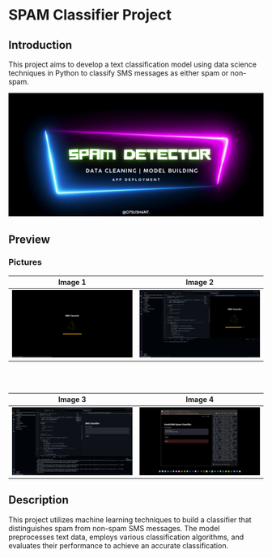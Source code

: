 # SPAM Classifier Project

## Introduction
This project aims to develop a text classification model using data science techniques in Python to classify SMS messages as either spam or non-spam.

[![Video](https://github.com/07Sushant/SMS-Spam-Detection/blob/main/images/thumb.png)](video_link)

## Preview
### Pictures

| **Image 1** | **Image 2** |
|-------------|-------------|
| ![Image 1](https://github.com/07Sushant/SMS-Spam-Detection/blob/main/images/1.png) | ![Image 2](https://github.com/07Sushant/SMS-Spam-Detection/blob/main/images/2.png) |

<br>
<br>

| **Image 3** | **Image 4** |
|-------------|-------------|
| ![Image 1](https://github.com/07Sushant/SMS-Spam-Detection/blob/main/images/3.png) | ![Image 2](https://github.com/07Sushant/SMS-Spam-Detection/blob/main/images/4.png) |
## Description
<!-- Write your project description here -->
This project utilizes machine learning techniques to build a classifier that distinguishes spam from non-spam SMS messages. The model preprocesses text data, employs various classification algorithms, and evaluates their performance to achieve an accurate classification.

<!-- Add more details, methodologies used, and any other relevant information -->
